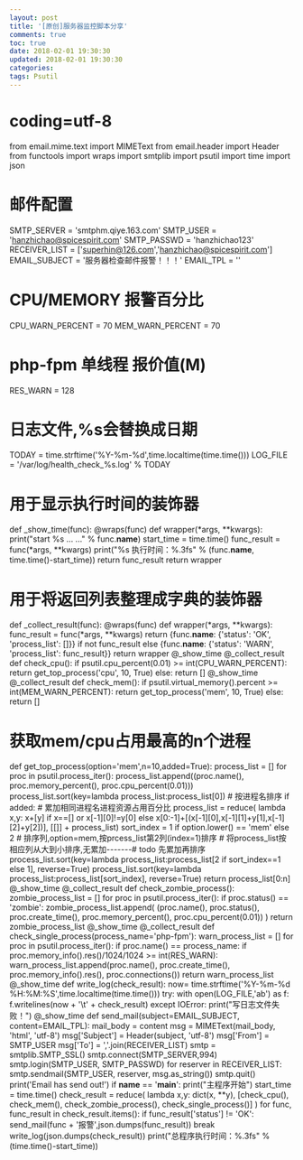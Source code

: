 ```yaml
---
layout: post
title: '[原创]服务器监控脚本分享'
comments: true
toc: true
date: 2018-02-01 19:30:30
updated: 2018-02-01 19:30:30
categories:
tags: Psutil
---
```


# coding=utf-8
from email.mime.text import MIMEText
from email.header import Header
from functools import wraps
import smtplib
import psutil
import time
import json
# 邮件配置
SMTP_SERVER = 'smtphm.qiye.163.com'
SMTP_USER = 'hanzhichao@spicespirit.com'
SMTP_PASSWD = 'hanzhichao123'
RECEIVER_LIST = ['superhin@126.com','hanzhichao@spicespirit.com']
EMAIL_SUBJECT = '服务器检查邮件报警！！！'
EMAIL_TPL = ''
# CPU/MEMORY 报警百分比
CPU_WARN_PERCENT = 70
MEM_WARN_PERCENT = 70
# php-fpm 单线程 报价值(M)
RES_WARN = 128
# 日志文件,%s会替换成日期
TODAY = time.strftime('%Y-%m-%d',time.localtime(time.time()))
LOG_FILE = '/var/log/health_check_%s.log' % TODAY
# 用于显示执行时间的装饰器
def _show_time(func):
    @wraps(func)
    def wrapper(*args, **kwargs):
        print("start %s ... ..." % func.__name__)
        start_time = time.time()
        func_result = func(*args, **kwargs)
        print("%s 执行时间：%.3fs" % (func.__name__, time.time()-start_time))
        return func_result
    return wrapper
        
# 用于将返回列表整理成字典的装饰器
def _collect_result(func):
    @wraps(func)
    def wrapper(*args, **kwargs):
        func_result = func(*args, **kwargs)
        return {func.__name__: {'status': 'OK', 'process_list': []}} if not func_result else {func.__name__: {'status': 'WARN', 'process_list': func_result}}
    return wrapper
@_show_time
@_collect_result
def check_cpu():
    if psutil.cpu_percent(0.01) >= int(CPU_WARN_PERCENT):
        return get_top_process('cpu', 10, True)
    else:
        return []
@_show_time
@_collect_result
def check_mem():
    if psutil.virtual_memory().percent >= int(MEM_WARN_PERCENT):
        return get_top_process('mem', 10, True)
    else:
        return []
        
# 获取mem/cpu占用最高的n个进程
def get_top_process(option='mem',n=10,added=True):
    process_list = []
    for proc in psutil.process_iter():
        process_list.append((proc.name(), proc.memory_percent(), proc.cpu_percent(0.01)))
    process_list.sort(key=lambda process_list:process_list[0]) # 按进程名排序
    if added:
        # 累加相同进程名进程资源占用百分比
        process_list = reduce(
            lambda x,y: x+[y] if x==[] or x[-1][0]!=y[0] else x[0:-1]+[(x[-1][0],x[-1][1]+y[1],x[-1][2]+y[2])],
            [[]] + process_list)
    sort_index = 1 if option.lower() == 'mem' else 2  # 排序列,option=mem,按prcess_list第2列(index=1)排序
    # 将process_list按相应列从大到小排序,无累加-------# todo 先累加再排序
    process_list.sort(key=lambda process_list:process_list[2 if sort_index==1 else 1], reverse=True)
    process_list.sort(key=lambda process_list:process_list[sort_index], reverse=True)
    return process_list[0:n]
@_show_time
@_collect_result
def check_zombie_process():
    zombie_process_list = []
    for proc in psutil.process_iter():
        if proc.status() == 'zombie':
            zombie_process_list.append(
                (proc.name(), proc.status(), proc.create_time(), proc.memory_percent(), proc.cpu_percent(0.01))
                )
    return zombie_process_list
@_show_time
@_collect_result
def check_single_process(process_name='php-fpm'):
    warn_process_list = []
    for proc in psutil.process_iter():
        if proc.name() == process_name:
            if proc.memory_info().res()/1024/1024 >= int(RES_WARN):
                warn_process_list.append(proc.name(), proc.create_time(), proc.memory_info().res(), proc.connections())
        return warn_process_list
@_show_time
def write_log(check_result):
    now= time.strftime('%Y-%m-%d %H:%M:%S',time.localtime(time.time()))
    try:
        with open(LOG_FILE,'ab') as f:
            f.writelines(now + '\t' + check_result)
    except IOError:
        print("写日志文件失败！")
@_show_time
def send_mail(subject=EMAIL_SUBJECT, content=EMAIL_TPL):
    mail_body = content
    msg = MIMEText(mail_body, 'html', 'utf-8')
    msg['Subject'] = Header(subject, 'utf-8')
    msg['From'] = SMTP_USER
    msg['To'] = ','.join(RECEIVER_LIST)
    smtp = smtplib.SMTP_SSL()
    smtp.connect(SMTP_SERVER,994)
    smtp.login(SMTP_USER, SMTP_PASSWD)
    for reserver in RECEIVER_LIST:
        smtp.sendmail(SMTP_USER, reserver, msg.as_string())
    smtp.quit()
    print('Email has send out!')
if __name__ == '__main__':
    print("主程序开始")
    start_time = time.time()
    check_result = reduce(
        lambda x,y: dict(x, **y),
        [check_cpu(), check_mem(), check_zombie_process(), check_single_process()]
        )
    for func, func_result in check_result.items():
        if func_result['status'] != 'OK':
            send_mail(func + '报警',json.dumps(func_result))
            break
    write_log(json.dumps(check_result))
    print("总程序执行时间：%.3fs" % (time.time()-start_time))
